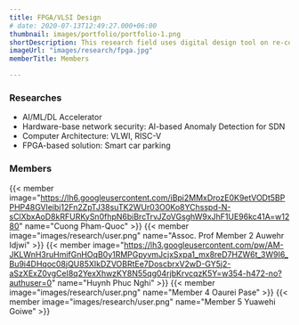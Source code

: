 ```yaml
---
title: FPGA/VLSI Design
# date: 2020-07-13T12:49:27.000+06:00
thumbnail: images/portfolio/portfolio-1.png
shortDescription: This research field uses digital design tool on re-configurable hardware platforms to accelerate applications, algorithms that require high computational complexity.
imageUrl: "images/research/fpga.jpg"
memberTitle: Members

---
```

### Researches  

+ AI/ML/DL Accelerator
+ Hardware-base network security: AI-based Anomaly Detection for SDN
+ Computer Architecture: VLWI, RISC-V
+ FPGA-based solution: Smart car parking


### Members    

{{< member image="https://lh6.googleusercontent.com/iBpi2MMxDrozE0K9etVODt5BPPHP48GVleibj12Fn2ZpTJ38suTK2WUr03O0Ko8YChsspd-N-sClXbxAoD8kRFURKySn0fhpN6biBrcTrvJZoVGsghW9xJhF1UE96kc41A=w1280" name="Cuong Pham-Quoc" >}}
{{< member image="images/research/user.png" name="Assoc. Prof Member 2 Auwehr Idjwi" >}}
{{< member image="https://lh3.googleusercontent.com/pw/AM-JKLWnH3ruHmifGnHOqB0y1RMPGpyvmJcjxSxpa1_mx8reD7HZW6t_3W9I6_Bu9i4DHqoc08jQU85XIkDZVOBRtEe7DoscbrxV2wD-GY5j2-aSzXExZ0vgCeI8q2YexXhwzKY8N55qg04rjbKrvcqzK5Y=w354-h472-no?authuser=0" name="Huynh Phuc Nghi" >}}
{{< member image="images/research/user.png" name="Member 4 Oaurei Pase" >}}
{{< member image="images/research/user.png" name="Member 5 Yuawehi Goiwe" >}}